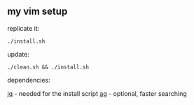 ## my vim setup

replicate it:

```
./install.sh
```

update:

```
./clean.sh && ./install.sh
```

dependencies:

[jq](https://github.com/stedolan/jq) - needed for the install script
[ag](https://github.com/ggreer/the_silver_searcher) - optional, faster searching
